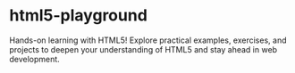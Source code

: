 # html5-playground
Hands-on learning with HTML5! Explore practical examples, exercises, and projects to deepen your understanding of HTML5 and stay ahead in web development.
